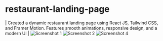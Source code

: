 # restaurant-landing-page
| Created a dynamic restaurant landing page using React JS, Tailwind CSS, and Framer Motion. Features smooth animations, responsive design, and a modern UI |
![Screenshot 1](https://github.com/user-attachments/assets/da553bbb-d7aa-471b-9dbe-25c8b2d9b65a)
![Screenshot 2](https://github.com/user-attachments/assets/80c179e6-fbf3-41be-8918-028b6ffe4645)
![Screenshot 4](https://github.com/user-attachments/assets/3165004e-66be-4dc4-9137-c533163ad4ad)
